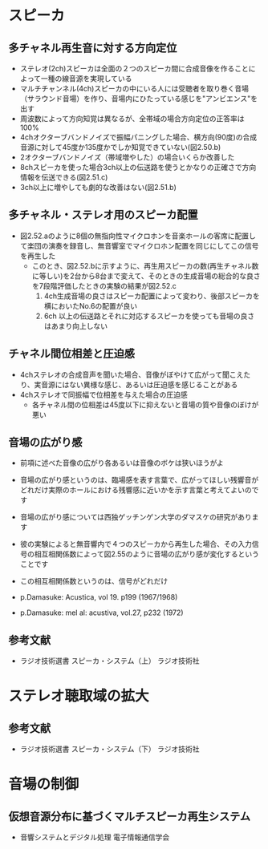 # スピーカ
## 多チャネル再生音に対する方向定位
* ステレオ(2ch)スピーカは全面の２つのスピーカ間に合成音像を作ることによって一種の線音源を実現している
* マルチチャンネル(4ch)スピーカの中にいる人には受聴者を取り巻く音場（サラウンド音場）を作り、音場内にひたっている感じを"アンビエンス"を出す
* 周波数によって方向知覚は異なるが、全帯域の場合方向定位の正答率は100%
* 4chオクターブバンドノイズで振幅パニングした場合、横方向(90度)の合成音源に対して45度か135度かでしか知覚できていない(図2.50.b)
* 2オクターブバンドノイズ（帯域増やした）の場合いくらか改善した
* 8chスピーカを使った場合3ch以上の伝送路を使うとかなりの正確さで方向情報を伝送できる(図2.51.c)
* 3ch以上に増やしても劇的な改善はない(図2.51.b)

## 多チャネル・ステレオ用のスピーカ配置
* 図2.52.aのように8個の無指向性マイクロホンを音楽ホールの客席に配置して楽団の演奏を録音し、無音響室でマイクロホン配置を同じにしてこの信号を再生した
  * このとき、図2.52.bに示すように、再生用スピーカの数(再生チャネル数に等しい)を2台から8台まで変えて、そのときの生成音場の総合的な良さを7段階評価したときの実験の結果が図2.52.c
    1. 4ch生成音場の良さはスピーカ配置によって変わり、後部スピーカを横においたNo.6の配置が良い
    2. 6ch 以上の伝送路とそれに対応するスピーカを使っても音場の良さはあまり向上しない

## チャネル間位相差と圧迫感
* 4chステレオの合成音声を聞いた場合、音像がぼやけて広がって聞こえたり、実音源にはない異様な感じ、あるいは圧迫感を感じることがある
* 4chステレオで同振幅で位相差を与えた場合の圧迫感
  * 各チャネル間の位相差は45度以下に抑えないと音場の質や音像のぼけが悪い

## 音場の広がり感
* 前項に述べた音像の広がり各あるいは音像のボケは狭いほうがよ
* 音場の広がり感というのは、臨場感を表す言葉で、広がってほしい残響音がどれだけ実際のホールにおける残響感に近いかを示す言葉と考えてよいのです
* 音場の広がり感については西独ゲッチンゲン大学のダマスケの研究があります
* 彼の実験によると無音響内で４つのスピーカから再生した場合、その入力信号の相互相関係数によって図2.55のように音場の広がり感が変化するということです
* この相互相関係数というのは、信号がどれだけ

* p.Damasuke: Acustica, vol 19. p199 (1967/1968)
* p.Damasuke: mel al: acustiva, vol.27, p232 (1972)

## 参考文献
* ラジオ技術選書 スピーカ・システム（上） ラジオ技術社

# ステレオ聴取域の拡大
## 参考文献
* ラジオ技術選書 スピーカ・システム（下） ラジオ技術社

# 音場の制御
## 仮想音源分布に基づくマルチスピーカ再生システム
* 音響システムとデジタル処理 電子情報通信学会
